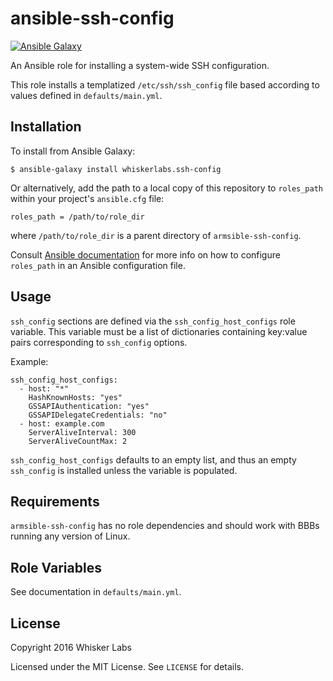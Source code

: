 # ansible-ssh-config

[![Ansible Galaxy](http://img.shields.io/badge/galaxy-whiskerlabs.ssh--config-660198.svg)](https://galaxy.ansible.com/list#/roles/6647)

An Ansible role for installing a system-wide SSH configuration.

This role installs a templatized `/etc/ssh/ssh_config` file based
according to values defined in `defaults/main.yml`.

## Installation

To install from Ansible Galaxy:

    $ ansible-galaxy install whiskerlabs.ssh-config

Or alternatively, add the path to a local copy of this repository to
`roles_path` within your project's `ansible.cfg` file:

    roles_path = /path/to/role_dir

where `/path/to/role_dir` is a parent directory of
`armsible-ssh-config`.

Consult
[Ansible documentation](http://docs.ansible.com/intro_configuration.html)
for more info on how to configure `roles_path` in an Ansible
configuration file.

## Usage

`ssh_config` sections are defined via the `ssh_config_host_configs`
role variable. This variable must be a list of dictionaries containing
key:value pairs corresponding to `ssh_config` options.

Example:

    ssh_config_host_configs:
      - host: "*"
        HashKnownHosts: "yes"
        GSSAPIAuthentication: "yes"
        GSSAPIDelegateCredentials: "no"
      - host: example.com
        ServerAliveInterval: 300
        ServerAliveCountMax: 2

`ssh_config_host_configs` defaults to an empty list, and thus an empty
`ssh_config` is installed unless the variable is populated.

## Requirements

`armsible-ssh-config` has no role dependencies and should work with
BBBs running any version of Linux.

## Role Variables

See documentation in `defaults/main.yml`.

## License

Copyright 2016 Whisker Labs

Licensed under the MIT License. See `LICENSE` for details.
